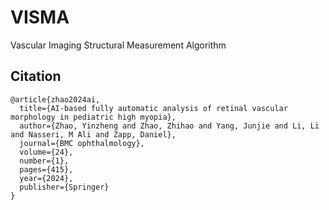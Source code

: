 # VISMA
Vascular Imaging Structural Measurement Algorithm

## Citation

```
@article{zhao2024ai,
  title={AI-based fully automatic analysis of retinal vascular morphology in pediatric high myopia},
  author={Zhao, Yinzheng and Zhao, Zhihao and Yang, Junjie and Li, Li and Nasseri, M Ali and Zapp, Daniel},
  journal={BMC ophthalmology},
  volume={24},
  number={1},
  pages={415},
  year={2024},
  publisher={Springer}
}
```

